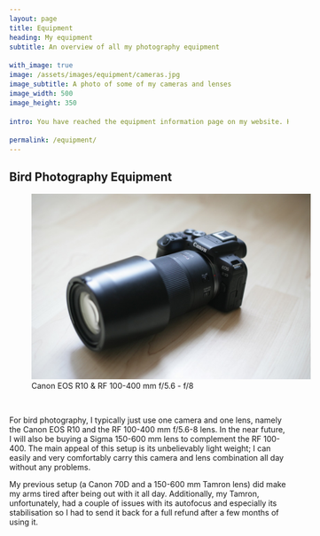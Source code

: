```yaml
---
layout: page
title: Equipment
heading: My equipment
subtitle: An overview of all my photography equipment

with_image: true
image: /assets/images/equipment/cameras.jpg
image_subtitle: A photo of some of my cameras and lenses
image_width: 500
image_height: 350

intro: You have reached the equipment information page on my website. Here, you will be able to find information about (and photos of) my photography equipment. I use a variety of lenses and cameras for my photography and will most likely be upgrading equipment down the line as well. So be sure to check back occasionally to see if a new piece of equipment has joined my stash! 

permalink: /equipment/
---
```


<div class="article">
  <h2>Bird Photography Equipment</h2>
    <figure style="width: 100%; border: none;">
      <img src="/assets/images/equipment/r10rf400.jpg">
      <figcaption>Canon EOS R10 & RF 100-400 mm f/5.6 - f/8</figcaption>
  </figure><br>

  <p>For bird photography, I typically just use one camera and one lens, namely the Canon EOS R10 and the RF 100-400 mm f/5.6-8 lens. In the near future, I will also be buying a Sigma 150-600 mm lens to complement the RF 100-400. The main appeal of this setup is its unbelievably light weight; I can easily and very comfortably carry this camera and lens combination all day without any problems. </p>
  
  <p>My previous setup (a Canon 70D and a 150-600 mm Tamron lens) did make my arms tired after being out with it all day. Additionally, my Tamron, unfortunately, had a couple of issues with its autofocus and especially its stabilisation so I had to send it back for a full refund after a few months of using it. </p>
</div>